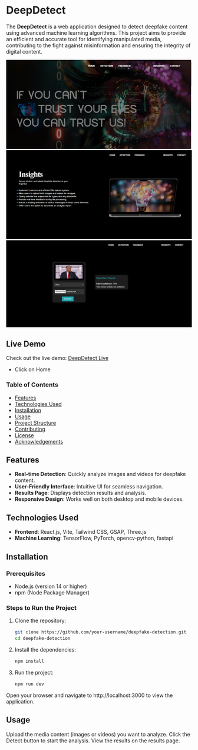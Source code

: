 # DeepDetect

The **DeepDetect** is a web application designed to detect deepfake content using advanced machine learning algorithms. This project aims to provide an efficient and accurate tool for identifying manipulated media, contributing to the fight against misinformation and ensuring the integrity of digital content.

![One](./public/one.png)
![Two](./public/two.png)
![Third](./public/third.png)

## Live Demo

Check out the live demo: [DeepDetect Live](https://deep-detect.vercel.app/)
- Click on Home

### Table of Contents

- [Features](#features)
- [Technologies Used](#technologies-used)
- [Installation](#installation)
- [Usage](#usage)
- [Project Structure](#project-structure)
- [Contributing](#contributing)
- [License](#license)
- [Acknowledgements](#acknowledgements)

## Features

- **Real-time Detection**: Quickly analyze images and videos for deepfake content.
- **User-Friendly Interface**: Intuitive UI for seamless navigation.
- **Results Page**: Displays detection results and analysis.
- **Responsive Design**: Works well on both desktop and mobile devices.

## Technologies Used

- **Frontend**: React.js, Vite, Tailwind CSS, GSAP, Three.js
- **Machine Learning**: TensorFlow, PyTorch, opencv-python, fastapi

## Installation

### Prerequisites

- Node.js (version 14 or higher)
- npm (Node Package Manager)

### Steps to Run the Project

1. Clone the repository:

   ```bash
   git clone https://github.com/your-username/deepfake-detection.git
   cd deepfake-detection

2. Install the dependencies:
    ```bash
   npm install

3. Run the project:
    ```bash
   npm run dev

Open your browser and navigate to http://localhost:3000 to view the application.

## Usage

Upload the media content (images or videos) you want to analyze.
Click the Detect button to start the analysis.
View the results on the results page.



